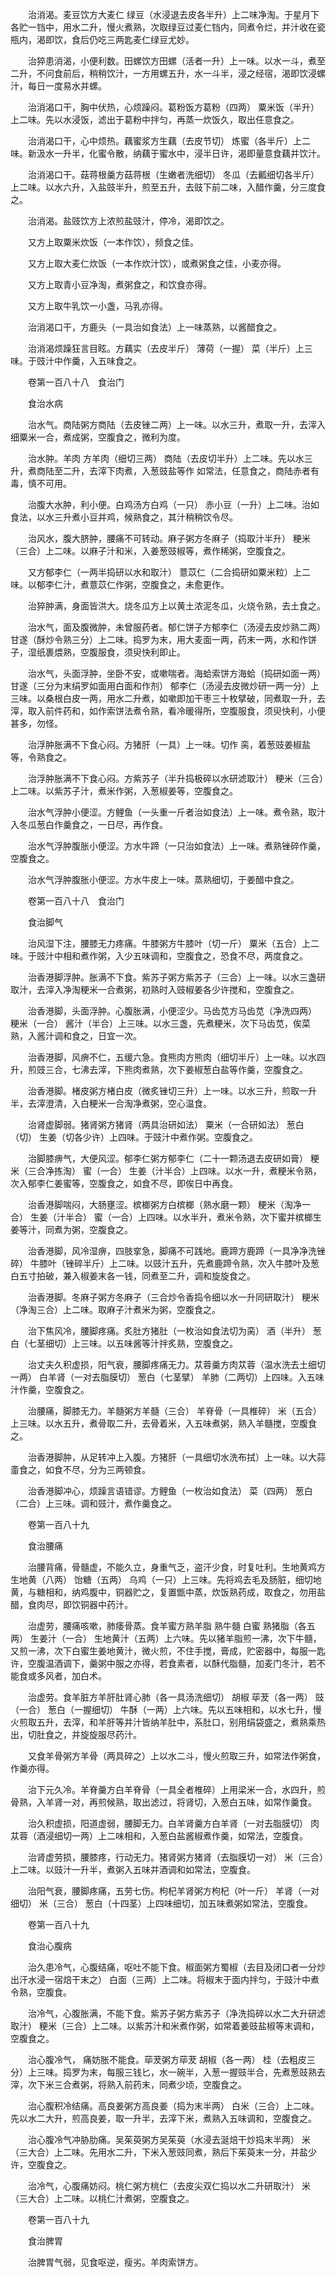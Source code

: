 <!-- { "loadSidebar": true } -->
　　治消渴。麦豆饮方大麦仁 绿豆（水浸退去皮各半升）上二味净淘。于星月下各贮一铛中，用水二升，慢火煮熟，次取绿豆过麦仁铛内，同煮令烂，并汁收在瓷瓶内，渴即饮，食后仍吃三两匙麦仁绿豆尤妙。

　　治猝患消渴，小便利数。田螺饮方田螺（活者一升）上一味。以水一斗，煮至二升，不问食前后，稍稍饮汁，一方用螺五升，水一斗半，浸之经宿，渴即饮浸螺汁，每日一度易水并螺。

　　治消渴口干，胸中伏热，心烦躁闷。葛粉饭方葛粉（四两） 粟米饭（半升）上二味。先以水浸饭，滤出于葛粉中拌匀，再蒸一炊饭久，取出任意食之。

　　治消渴口干，心中烦热。藕蜜浆方生藕（去皮节切） 炼蜜（各半斤）上二味。新汲水一升半，化蜜令散，纳藕于蜜水中，浸半日许，渴即量意食藕并饮汁。

　　治消渴口干。菇蒋根羹方菇蒋根（生嫩者洗细切） 冬瓜（去瓤细切各半斤）上二味。以水六升，入盐豉半升，煎至五升，去豉下前二味，入醋作羹，分三度食之。

　　治消渴。盐豉饮方上浓煎盐豉汁，停冷，渴即饮之。

　　又方上取粟米炊饭（一本作饮），频食之佳。

　　又方上取大麦仁炊饭（一本作炊汁饮），或煮粥食之佳，小麦亦得。

　　又方上取青小豆净淘，煮粥食之，和饮食亦得。

　　又方上取牛乳饮一小盏，马乳亦得。

　　治消渴口干，方鹿头（一具治如食法）上一味蒸熟，以酱醋食之。

　　治消渴烦躁狂言目眩。方藕实（去皮半斤） 薄荷（一握） 菜（半斤）上三味。于豉汁中作羹，入五味食之。

　　卷第一百八十八　食治门

　　食治水病

　　治水气。商陆粥方商陆（去皮锉二两）上一味。以水三升，煮取一升，去滓入细粟米一合，煮成粥，空腹食之，微利为度。

　　治水肿。羊肉 方羊肉（细切三两） 商陆（去皮切半升）上二味。先以水三升，煮商陆至二升，去滓下肉煮，入葱豉盐等作 如常法，任意食之，商陆赤者有毒，慎不可用。

　　治腹大水肿，利小便。白鸡汤方白鸡（一只） 赤小豆（一升）上二味。治如食法，以水三升煮小豆并鸡，候熟食之，其汁稍稍饮令尽。

　　治风水，腹大脐肿，腰痛不可转动。麻子粥方冬麻子（捣取汁半升） 粳米（三合）上二味。以麻子汁和米，入姜葱豉椒等，煮作稀粥，空腹食之。

　　又方郁李仁（一两半捣研以水和取汁） 薏苡仁（二合捣研如粟米粒）上二味。以郁李仁汁，煮薏苡仁作粥，空腹食之，未愈更作。

　　治猝肿满，身面皆洪大。烧冬瓜方上以黄土浓泥冬瓜，火烧令熟，去土食之。

　　治水气，面及腹微肿，未曾服药者。郁仁饼子方郁李仁（汤浸去皮炒熟二两） 甘遂（酥炒令熟三分）上二味。捣罗为末，用大麦面一两，药末一两，水和作饼子，湿纸裹煨熟，空腹服食，须臾快利即止。

　　治水气，头面浮肿，坐卧不安，或嗽喘者。海蛤索饼方海蛤（捣研如面一两） 甘遂（三分为末绢罗如面用白面和作剂） 郁李仁（汤浸去皮微炒研一两一分）上三味。以桑根白皮一两，用水二升煮，如嗽即加干枣三十枚擘破，同煮取一升，去滓，取入前件药和，如作索饼法煮令熟，看冷暖得所，空腹服食，须臾快利，小便甚多，勿怪。

　　治浮肿胀满不下食心闷。方猪肝（一具）上一味。切作 脔，着葱豉姜椒盐等，令熟食之。

　　治浮肿胀满不下食心闷。方紫苏子（半升捣极碎以水研滤取汁） 粳米（三合）上二味。以紫苏子汁，煮米作粥，入葱椒姜等，空腹食之。

　　治水气浮肿小便涩。方鲤鱼（一头重一斤者治如食法）上一味。煮令熟，取汁入冬瓜葱白作羹食之，一日尽，再作食。

　　治水气浮肿腹胀小便涩。方水牛蹄（一只治如食法）上一味。煮熟锉碎作羹，空腹食之。

　　治水气浮肿腹胀小便涩。方水牛皮上一味。蒸熟细切，于姜醋中食之。

　　卷第一百八十八　食治门

　　食治脚气

　　治风湿下注，腰膝无力疼痛。牛膝粥方牛膝叶（切一斤） 粟米（五合）上二味。于豉汁中相和煮作粥，入少五味调和，空腹食之，恐食不尽，两度食之。

　　治香港脚浮肿。胀满不下食。紫苏子粥方紫苏子（三合）上一味。以水三盏研取汁，去滓入净淘粳米一合煮粥，初熟时入豉椒姜各少许搅和，空腹食之。

　　治香港脚，头面浮肿。心腹胀满，小便涩少。马齿苋方马齿苋（净洗四两） 粳米（一合） 酱汁（半合）上三味。以水三盏，先煮粳米，次下马齿苋，俟菜熟，入酱汁调和食之，日宜一次。

　　治香港脚，风痹不仁，五缓六急。食熊肉方熊肉（细切半斤）上一味。以水四升，煎豉三合，七沸去滓，下熊肉煮熟，次下姜椒葱白盐等作羹，空腹食之。

　　治香港脚。楮皮粥方楮白皮（微炙锉切三升）上一味。以水三升，煎取一升半，去滓澄清，入白粳米一合淘净煮粥，空心温食。

　　治肾虚脚弱。猪肾粥方猪肾（两具治研如法） 粟米（一合研如法） 葱白（切） 生姜（切各少许）上四味。于豉汁中煮作粥。空腹食之。

　　治脚膝痹气，大便风涩。郁李仁粥方郁李仁（二十一颗汤退去皮研如膏） 粳米（三合净拣淘） 蜜（一合） 生姜（汁半合）上四味。以水一升，煮粳米令熟，次入郁李仁姜蜜等，空腹食之，如食不尽，即俟日中再食。

　　治香港脚喘闷，大肠壅涩。槟榔粥方白槟榔（熟水磨一颗） 粳米（淘净一合） 生姜（汁半合） 蜜（一合）上四味。以水半升，煮米令熟，次下蜜并槟榔生姜等汁，同煮为粥，空腹食之。

　　治香港脚，风冷湿痹，四肢挛急，脚痛不可践地。鹿蹄方鹿蹄（一具净净洗锉碎） 牛膝叶（锉碎半斤）上二味。以豉汁五升，先煮鹿蹄令熟，次入牛膝叶及葱白五寸拍破，兼入椒姜末各一钱，同煮至二升，调和旋旋食之。

　　治香港脚。冬麻子粥方冬麻子（三合炒令香捣令细以水一升同研取汁） 粳米（净淘三合）上二味。取麻子汁煮米为粥，空腹食之。

　　治下焦风冷，腰脚疼痛。炙肚方猪肚（一枚治如食法切为脔） 酒（半升） 葱白（七茎细切）上三味。以五味酱等汁拌炙熟，空腹食之。

　　治丈夫久积虚损，阳气衰，腰脚疼痛无力。苁蓉羹方肉苁蓉（温水洗去土细切一两） 白羊肾（一对去脂膜切） 葱白（七茎擘） 羊肺（二两切）上四味。入五味汁作羹，空腹食之。

　　治腰痛，脚膝无力。羊髓粥方羊髓（三合） 羊脊骨（一具椎碎） 米（五合）上三味。以水五升，煮骨取二升，去骨着米，入五味煮粥，熟入羊髓搅，空腹食之。

　　治香港脚肿，从足转冲上入腹。方猪肝（一具细切水洗布拭）上一味。以大蒜齑食之，如食不尽，分为三两顿食。

　　治香港脚冲心，烦躁言语错谬。方鲤鱼（一枚治如食法） 菜（四两） 葱白（二合）上三味。调和豉汁，煮作羹食之。

　　卷第一百八十九

　　食治腰痛

　　治腰背痛，骨髓虚，不能久立，身重气乏，盗汗少食，时复吐利。生地黄鸡方生地黄（八两） 饴糖（五两） 乌鸡（一只）上三味。先将鸡去毛及肠脏，细切地黄，与糖相和，纳鸡腹中，铜器贮之，复置甑中蒸，炊饭熟药成，取食之，勿用盐醋，食肉尽，即饮铜器中药汁。

　　治虚劳，腰痛咳嗽，肺痿骨蒸。食羊蜜方熟羊脂 熟牛髓 白蜜 熟猪脂（各五两） 生姜汁（一合） 生地黄汁（五两）上六味。先以猪羊脂煎一沸，次下牛髓，又煎一沸，次下白蜜生姜地黄汁，微火煎，不住手搅，膏成，贮密器中，每服一匙许，空腹温酒调下，羹粥中服之亦得，若食素者，以酥代脂髓，加麦门冬汁，若不能食或多风者，加白术。

　　治虚劳。食羊脏方羊肝肚肾心肺（各一具汤洗细切） 胡椒 荜茇（各一两） 豉（一合） 葱白（一握细切） 牛酥（一两）上六味。先以五味相和，以水七升，慢火煎取五升，去滓，和羊肝等并汁皆纳羊肚中，系肚口，别用绢袋盛之，煮熟乘热出，切肚食之，并旋旋服尽药汁。

　　又食羊骨粥方羊骨（两具碎之）上以水二斗，慢火煎取三升，如常法作粥食，作羹亦得。

　　治下元久冷。羊脊羹方白羊脊骨（一具全者椎碎）上用梁米一合，水四升，煎骨熟，入羊肾一对，再煎候熟，取出滤过，将肾切，入葱白五味，如常作羹食。

　　治久积虚损，阳道虚弱，腰脚无力。白羊肾羹方白羊肾（一对去脂膜切） 肉苁蓉（酒浸细切一两）上二味相和，入葱白盐酱椒煮作羹，如常法，空腹食。

　　治肾虚劳损，腰膝疼，行动无力。猪肾粥方猪肾（去脂膜切一对） 米（三合）上二味。以豉汁一升半，煮粥入五味并酒调和如常法，空腹食。

　　治阳气衰，腰脚疼痛，五劳七伤。枸杞羊肾粥方枸杞（叶一斤） 羊肾（一对细切） 米（三合） 葱白（十四茎）上四味细切，加五味煮粥如常法，空腹食。

　　卷第一百八十九

　　食治心腹病

　　治久患冷气，心腹结痛，呕吐不能下食。椒面粥方蜀椒（去目及闭口者一分炒出汗水浸一宿焙干末之） 白面（三两）上二味。将椒末于面内拌匀，于豉汁中煮令熟，空腹食。

　　治冷气，心腹胀满，不能下食。紫苏子粥方紫苏子（净洗捣碎以水二大升研滤取汁） 粳米（三合）上二味。以紫苏汁和米煮作粥，如常着姜豉盐椒等末调和，空腹食之。

　　治心腹冷气， 痛妨胀不能食。荜茇粥方荜茇 胡椒（各一两） 桂（去粗皮三分）上三味。捣罗为末，每服三钱匕，水一碗半，入葱一握豉半合，先煮葱豉熟去滓，次下米三合煮粥，将熟入前药末，同煮少顷，空腹食之。

　　治心腹积冷结痛。高良姜粥方高良姜（捣为末半两） 白米（三合）上二味。先以水二大升，煎高良姜，取一升半，去滓下米，煮熟入五味调和，空腹食之。

　　治心腹冷气冲胁肋痛。吴茱萸粥方吴茱萸（水浸去涎焙干炒捣末半两） 米（三大合）上二味。先用水二升，下米入葱豉同煮，熟后下茱萸末一分，并盐少许，空腹食之。

　　治冷气，心腹痛妨闷。桃仁粥方桃仁（去皮尖双仁捣以水二升研取汁） 米（三大合）上二味。以桃仁汁煮粥，空腹食之。

　　卷第一百八十九

　　食治脾胃

　　治脾胃气弱，见食呕逆，瘦劣。羊肉索饼方。

